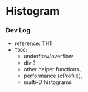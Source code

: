 # Histogram

### Dev Log

- reference: [TH1](https://root.cern.ch/doc/master/classTH1.html)
- `TODO`:
  - underflow/overflow,
  - div ?
  - other helper functions,
  - performance (cProfile),
  - multi-D histograms
